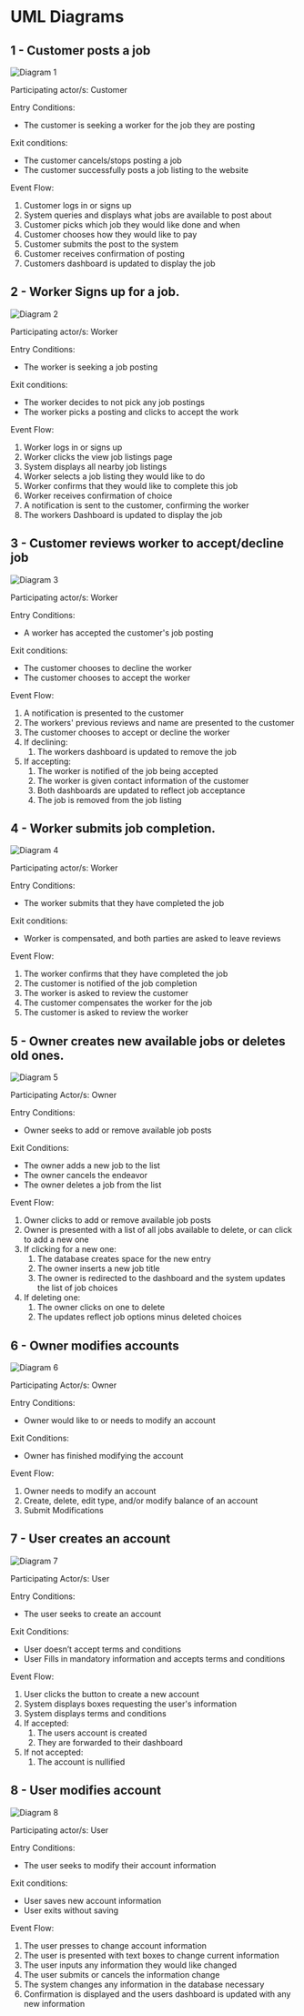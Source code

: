 # UML Diagrams

## 1 \- Customer posts a job

![Diagram 1](diagrams/CustomerPostsAJob.png)

Participating actor/s: Customer

Entry Conditions:

- The customer is seeking a worker for the job they are posting

Exit conditions:

- The customer cancels/stops posting a job
- The customer successfully posts a job listing to the website

Event Flow:

1. Customer logs in or signs up
2. System queries and displays what jobs are available to post about
3. Customer picks which job they would like done and when
4. Customer chooses how they would like to pay
5. Customer submits the post to the system
6. Customer receives confirmation of posting
7. Customers dashboard is updated to display the job

## 2 \- Worker Signs up for a job.

![Diagram 2](diagrams/WorkerGetsJob.drawio.png)

Participating actor/s: Worker

Entry Conditions:

- The worker is seeking a job posting

Exit conditions:

- The worker decides to not pick any job postings
- The worker picks a posting and clicks to accept the work

Event Flow:

1. Worker logs in or signs up
2. Worker clicks the view job listings page
3. System displays all nearby job listings
4. Worker selects a job listing they would like to do
5. Worker confirms that they would like to complete this job
6. Worker receives confirmation of choice
7. A notification is sent to the customer, confirming the worker
8. The workers Dashboard is updated to display the job

## 3 \- Customer reviews worker to accept/decline job

![Diagram 3](diagrams/CustomerReviewsWorkerAcceptsDeclines.png)

Participating actor/s: Worker

Entry Conditions:

- A worker has accepted the customer's job posting

Exit conditions:

- The customer chooses to decline the worker
- The customer chooses to accept the worker

Event Flow:

1. A notification is presented to the customer
2. The workers' previous reviews and name are presented to the customer
3. The customer chooses to accept or decline the worker
4. If declining:
    1. The workers dashboard is updated to remove the job
6. If accepting:
    1. The worker is notified of the job being accepted
    2. The worker is given contact information of the customer
    3. Both dashboards are updated to reflect job acceptance
    4. The job is removed from the job listing

## 4 \- Worker submits job completion.

![Diagram 4](diagrams/WorkerSubmitsJobCompletion.png)

Participating actor/s: Worker

Entry Conditions:

- The worker submits that they have completed the job

Exit conditions:

- Worker is compensated, and both parties are asked to leave reviews

Event Flow:

1. The worker confirms that they have completed the job
2. The customer is notified of the job completion
3. The worker is asked to review the customer
4. The customer compensates the worker for the job
5. The customer is asked to review the worker

## 5 \- Owner creates new available jobs or deletes old ones.

![Diagram 5](diagrams/OwnerCreatesJob.png)

Participating Actor/s: Owner

Entry Conditions:

- Owner seeks to add or remove available job posts

Exit Conditions:

- The owner adds a new job to the list
- The owner cancels the endeavor
- The owner deletes a job from the list

Event Flow:

1. Owner clicks to add or remove available job posts
2. Owner is presented with a list of all jobs available to delete, or can click to add a new one
3. If clicking for a new one:
    1. The database creates space for the new entry
    2. The owner inserts a new job title
    3. The owner is redirected to the dashboard and the system updates the list of job choices
7. If deleting one:
    1. The owner clicks on one to delete
    2. The updates reflect job options minus deleted choices

## 6 \- Owner modifies accounts

![Diagram 6](diagrams/OwnerModifiesAccounts.png)

Participating Actor/s: Owner

Entry Conditions:

- Owner would like to or needs to modify an account

Exit Conditions:

- Owner has finished modifying the account

Event Flow:

1. Owner needs to modify an account
2. Create, delete, edit type, and/or modify balance of an account
3. Submit Modifications

## 7 \- User creates an account

![Diagram 7](diagrams/UserCreatesAccount.drawio.png)

Participating Actor/s: User

Entry Conditions:

- The user seeks to create an account

Exit Conditions:

- User doesn’t accept terms and conditions
- User Fills in mandatory information and accepts terms and conditions

Event Flow:

1. User clicks the button to create a new account
2. System displays boxes requesting the user's information
3. System displays terms and conditions
4. If accepted:
    1. The users account is created
    2. They are forwarded to their dashboard
7. If not accepted:
    1. The account is nullified

## 8 \- User modifies account

![Diagram 8](diagrams/UserUpdates.drawio.png)

Participating actor/s: User

Entry Conditions:

- The user seeks to modify their account information

Exit conditions:

- User saves new account information
- User exits without saving

Event Flow:

1. The user presses to change account information
2. The user is presented with text boxes to change current information
3. The user inputs any information they would like changed
4. The user submits or cancels the information change
5. The system changes any information in the database necessary
6. Confirmation is displayed and the users dashboard is updated with any new information

